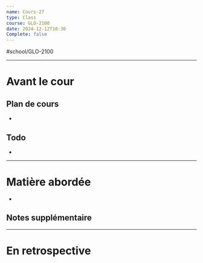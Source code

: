 ```yaml
---
name: Cours-27
type: Class
course: GLO-2100
date: 2024-12-12T10:30
Complete: false
---
```

#school/GLO-2100 
***
# Avant le cour
## Plan de cours
- 

## Todo
- 

---
# Matière abordée

- 

## Notes supplémentaire


---
# En retrospective